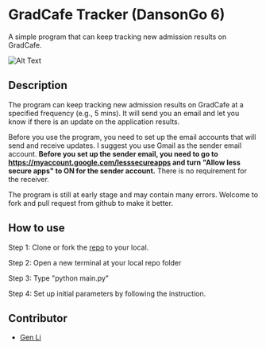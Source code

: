 GradCafe Tracker (DansonGo 6)
===

A simple program that can keep tracking new admission results on GradCafe.



![Alt Text](screenshot.gif)

## Description

The program can keep tracking new admission results on GradCafe at a specified frequency (e.g., 5 mins). It will send you an email and let you know if there is an update on the application results.

 

Before you use the program, you need to set up the email accounts that will send and receive updates. I suggest you use Gmail as the sender email account. **Before you set up the sender email, you need to go to https://myaccount.google.com/lesssecureapps and turn "Allow less secure apps" to ON for the sender account.** There is no requirement for the receiver.

 

The program is still at early stage and may contain many errors. Welcome to fork and pull request from github to make it better.





## How to use 

Step 1: Clone or fork the [repo](https://github.com/gen-li/DansonGo_6) to your local.

Step 2: Open a new terminal at your local repo folder

Step 3: Type "python main.py" 

Step 4: Set up initial parameters by following the instruction. 



## Contributor

- [Gen Li](https://www.gen-li.com)